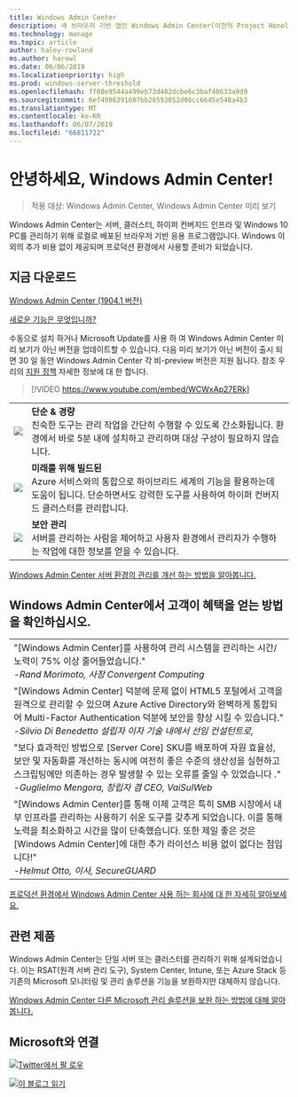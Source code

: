 ```yaml
---
title: Windows Admin Center
description: 새 브라우저 기반 앱인 Windows Admin Center(이전의 Project Honolulu)를 통해 Windows 및 Windows Server를 관리하는 방법을 설명합니다.
ms.technology: manage
ms.topic: article
author: haley-rowland
ms.author: harowl
ms.date: 06/06/2019
ms.localizationpriority: high
ms.prod: windows-server-threshold
ms.openlocfilehash: ff08e9544a499eb73d402dcbe6c3baf40633a9d9
ms.sourcegitcommit: 6ef4986391607bb28593852d06cc6645e548a4b3
ms.translationtype: MT
ms.contentlocale: ko-KR
ms.lasthandoff: 06/07/2019
ms.locfileid: "66811722"
---
```

# <a name="hello-windows-admin-center"></a>안녕하세요, Windows Admin Center!

>적용 대상: Windows Admin Center, Windows Admin Center 미리 보기

Windows Admin Center는 서버, 클러스터, 하이퍼 컨버지드 인프라 및 Windows 10 PC를 관리하기 위해 로컬로 배포된 브라우저 기반 응용 프로그램입니다. Windows 이외의 추가 비용 없이 제공되며 프로덕션 환경에서 사용할 준비가 되었습니다.

## <a name="download-now"></a>지금 다운로드

<!--**Windows Admin Center Preview** (version 1906)
[Which version is right for me?](faq.md#what-is-windows-admin-center-preview-which-version-is-right-for-me)

- [Windows Admin Center Preview 1906](https://www.microsoft.com/en-us/software-download/windowsinsiderpreviewserver) - Includes the latest feature updates.
-  -->
[Windows Admin Center (1904.1 버전)](https://aka.ms/WACDownload) <!--Broadly validated & generally available.-->

[새로운 기능은 무엇입니까?](../overview.md#release-history)

수동으로 설치 하거나 Microsoft Update를 사용 하 여 Windows Admin Center 미리 보기가 아닌 버전을 업데이트할 수 있습니다. 다음 미리 보기가 아닌 버전이 출시 되 면 30 일 동안 Windows Admin Center 각 비-preview 버전은 지원 됩니다. 참조 우리의 [지원 정책](../support/index.md) 자세한 정보에 대 한 합니다.

>[!VIDEO https://www.youtube.com/embed/WCWxAp27ERk]

|     |     |
| --- | --- |
| ![](../media/simple-icon.png)| **단순 & 경량** <br/> 친숙한 도구는 관리 작업을 간단히 수행할 수 있도록 간소화됩니다. 환경에서 바로 5분 내에 설치하고 관리하며 대상 구성이 필요하지 않습니다. |
| ![](../media/future-icon.png)| **미래를 위해 빌드된** <br/> Azure 서비스와의 통합으로 하이브리드 세계의 기능을 활용하는데 도움이 됩니다. 단순하면서도 강력한 도구를 사용하여 하이퍼 컨버지드 클러스터를 관리합니다. |
| ![](../media/secure-icon.png)| **보안 관리** <br/> 서버를 관리하는 사람을 제어하고 사용자 환경에서 관리자가 수행하는 작업에 대한 정보를 얻을 수 있습니다. |

[Windows Admin Center 서버 환경의 관리를 개선 하는 방법을 알아봅니다.](../overview.md)

## <a name="see-how-customers-are-benefitting-from-windows-admin-center"></a>Windows Admin Center에서 고객이 혜택을 얻는 방법을 확인하십시오.

|     |
| --- |
| "[Windows Admin Center]를 사용하여 관리 시스템을 관리하는 시간/노력이 75% 이상 줄어들었습니다."<br> *-Rand Morimoto, 사장 Convergent Computing* |
| "[Windows Admin Center] 덕분에 문제 없이 HTML5 포털에서 고객을 원격으로 관리할 수 있으며 Azure Active Directory와 완벽하게 통합되어 Multi-Factor Authentication 덕분에 보안을 향상 시킬 수 있습니다."<br/> *-Silvio Di Benedetto 설립자 이자 기술 내에서 선임 컨설턴트로,* |
| "보다 효과적인 방법으로 [Server Core] SKU를 배포하여 자원 효율성, 보안 및 자동화를 개선하는 동시에 여전히 좋은 수준의 생산성을 실현하고 스크립팅에만 의존하는 경우 발생할 수 있는 오류를 줄일 수 있었습니다 ." <br/> *-Guglielmo Mengora, 창립자 겸 CEO, VaiSulWeb* |
| "[Windows Admin Center]를 통해 이제 고객은 특히 SMB 시장에서 내부 인프라를 관리하는 사용하기 쉬운 도구를 갖추게 되었습니다. 이를 통해 노력을 최소화하고 시간을 많이 단축했습니다. 또한 제일 좋은 것은 [Windows Admin Center]에 대한 추가 라이선스 비용 없이 없다는 점입니다!" <br/> *-Helmut Otto, 이사, SecureGUARD* |

[프로덕션 환경에서 Windows Admin Center 사용 하는 회사에 대 한 자세히 알아보세요.](case-studies.md)

## <a name="related-products"></a>관련 제품

Windows Admin Center는 단일 서버 또는 클러스터를 관리하기 위해 설계되었습니다. 이는 RSAT(원격 서버 관리 도구), System Center, Intune, 또는 Azure Stack 등 기존의 Microsoft 모니터링 및 관리 솔루션을 기능을 보완하지만 대체하지 않습니다.

[Windows Admin Center 다른 Microsoft 관리 솔루션을 보완 하는 방법에 대해 알아봅니다.](related-management.md)

## <a name="connect-with-us"></a>Microsoft와 연결

![](//img-prod-cms-rt-microsoft-com.akamaized.net/cms/api/am/imageFileData/REOolR)[Twitter에서 팔 로우](https://twitter.com/servermgmt)

![](//img-prod-cms-rt-microsoft-com.akamaized.net/cms/api/am/imageFileData/REOtyw)[이 블로그 읽기](https://blogs.technet.microsoft.com/servermanagement/)